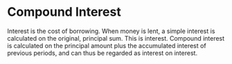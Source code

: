 # Compound Interest

Interest is the cost of borrowing. When money is lent, a simple interest is calculated on the original, principal sum. This is interest. Compound interest is calculated on the principal amount plus the accumulated interest of previous periods, and can thus be regarded as interest on interest.